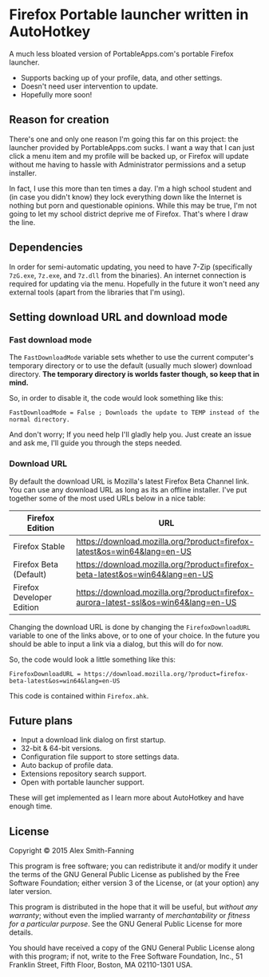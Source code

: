 # Firefox Portable launcher written in AutoHotkey

A much less bloated version of PortableApps.com's portable Firefox launcher.

* Supports backing up of your profile, data, and other settings.
* Doesn't need user intervention to update.
* Hopefully more soon!

## Reason for creation

There's one and only one reason I'm going this far on this project: the launcher provided by PortableApps.com sucks. I want a way that I can just click a menu item and my profile will be backed up, or Firefox will update without me having to hassle with Administrator permissions and a setup installer.

In fact, I use this more than ten times a day. I'm a high school student and (in case you didn't know) they lock everything down like the Internet is nothing but porn and questionable opinions. While this may be true, I'm not going to let my school district deprive me of Firefox. That's where I draw the line.

## Dependencies

In order for semi-automatic updating, you need to have 7-Zip (specifically `7zG.exe`, `7z.exe`, and `7z.dll` from the binaries). An internet connection is required for updating via the menu. Hopefully in the future it won't need any external tools (apart from the libraries that I'm using).

## Setting download URL and download mode

### Fast download mode

The `FastDownloadMode` variable sets whether to use the current computer's temporary directory or to use the default (usually much slower) download directory. **The temporary directory is worlds faster though, so keep that in mind.**

So, in order to disable it, the code would look something like this:

```
FastDownloadMode = False ; Downloads the update to TEMP instead of the normal directory.
```

And don't worry; If you need help I'll gladly help you. Just create an issue and ask me, I'll guide you through the steps needed.

### Download URL
By default the download URL is Mozilla's latest Firefox Beta Channel link. You can use any download URL as long as its an offline installer. I've put together some of the most used URLs below in a nice table:

| Firefox Edition           | URL                                                                                 |
| ------------------------- | ----------------------------------------------------------------------------------- |
| Firefox Stable            | https://download.mozilla.org/?product=firefox-latest&os=win64&lang=en-US            |
| Firefox Beta (Default)    | https://download.mozilla.org/?product=firefox-beta-latest&os=win64&lang=en-US       |
| Firefox Developer Edition | https://download.mozilla.org/?product=firefox-aurora-latest-ssl&os=win64&lang=en-US |

Changing the download URL is done by changing the `FirefoxDownloadURL` variable to one of the links above, or to one of your choice. In the future you should be able to input a link via a dialog, but this will do for now.

So, the code would look a little something like this:

```
FirefoxDownloadURL = https://download.mozilla.org/?product=firefox-beta-latest&os=win64&lang=en-US
```

This code is contained within `Firefox.ahk`.

## Future plans

* Input a download link dialog on first startup.
* 32-bit & 64-bit versions.
* Configuration file support to store settings data.
* Auto backup of profile data.
* Extensions repository search support.
* Open with portable launcher support.

These will get implemented as I learn more about AutoHotkey and have enough time.

## License

Copyright © 2015 Alex Smith-Fanning

This program is free software; you can redistribute it and/or modify it under the terms of the GNU General Public License as published by the Free Software Foundation; either version 3 of the License, or (at your option) any later version.

This program is distributed in the hope that it will be useful, but *without any warranty*; without even the implied warranty of *merchantability* or *fitness for a particular purpose*. See the GNU General Public License for more details.

You should have received a copy of the GNU General Public License along with this program; if not, write to the Free Software Foundation, Inc., 51 Franklin Street, Fifth Floor, Boston, MA 02110-1301 USA.
